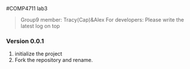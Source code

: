 #COMP4711 lab3
> Group9 member: Tracy(Cap)&Alex
> For developers:
> Please write the latest log on top

### Version 0.0.1
1. initialize the project
2. Fork the repository and rename.
